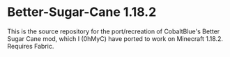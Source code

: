 # Better-Sugar-Cane 1.18.2
This is the source repository for the port/recreation of CobaltBlue's Better Sugar Cane mod, which I (0hMyC) have ported to work on Minecraft 1.18.2. Requires Fabric.
